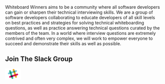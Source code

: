 Whiteboard Winners aims to be a community where all software developers can gain or sharpen their technical interviewing skills. We are a group of software developers collaborating to educate developers of all skill levels on best practices and strategies for solving technical whiteboarding questions, as well as practice answering technical questions curated by the members of the team. In a world where interview questions are extremely contrived and often very complex, we will work to empower everyone to succeed and demonstrate their skills as well as possible.

## Join The Slack Group

[<img src="images/slack-logo.jpg" width="50">](https://whiteboard-winners-signup.herokuapp.com/)
